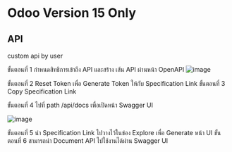 # Odoo Version 15 Only
## API
custom api by user

ขั้นตอนที่ 1 กำหนดสิทธิการเข้าถึง API และสร้าง เส้น API ผ่านหน้า OpenAPI
![image](https://user-images.githubusercontent.com/40155594/224489898-9d1f7a4b-a7ea-46e3-a4a1-eda8e273eb46.png)

ขั้นตอนที่ 2 Reset Token เพื่อ Generate Token ให้กับ Specification Link
ขั้นตอนที่ 3 Copy Specification Link

ขั้นตอนที่ 4 ไปที่ path /api/docs เพื่อเปิดหน้า Swagger UI

![image](https://user-images.githubusercontent.com/40155594/224490114-dcafd391-3b56-49c0-a44a-4e8d0f4a3de6.png)

ขั้นตอนที่ 5 นำ Specification Link ไปวางไว้ในข่อง Explore เพื่อ Generate หน้า UI
ขั้นตอนที่ 6 สามารถนำ Document API ไปใช้งานได้ผ่าน Swagger UI
